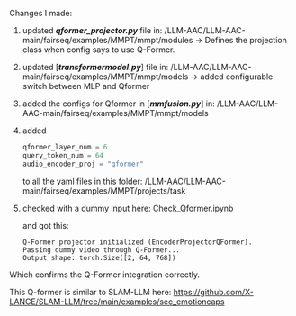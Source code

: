 Changes I made:

1. updated ***qformer_projector.py*** file in: /LLM-AAC/LLM-AAC-main/fairseq/examples/MMPT/mmpt/modules → Defines the projection class when config says to use Q-Former.
2. updated [***transformermodel.py***] file in: /LLM-AAC/LLM-AAC-main/fairseq/examples/MMPT/mmpt/models → added configurable switch between MLP and Qformer
3. added the configs for Qformer in [***mmfusion.py***] in: /LLM-AAC/LLM-AAC-main/fairseq/examples/MMPT/mmpt/models
4. added
    
    ```python
    qformer_layer_num = 6
    query_token_num = 64
    audio_encoder_proj = "qformer"
    ```
    
    to all the yaml files in this folder: /LLM-AAC/LLM-AAC-main/fairseq/examples/MMPT/projects/task
    
5. checked with a dummy input here: Check_Qformer.ipynb
    
    and got this:
    
    ```
    Q-Former projector initialized (EncoderProjectorQFormer).
    Passing dummy video through Q-Former...
    Output shape: torch.Size([2, 64, 768])
    ```

Which confirms the Q-Former integration correctly.

This Q-former is similar to SLAM-LLM here: https://github.com/X-LANCE/SLAM-LLM/tree/main/examples/sec_emotioncaps
